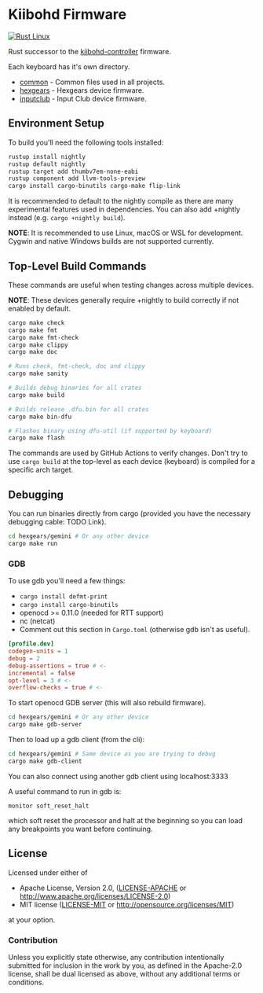 # Kiibohd Firmware

[![Rust Linux](https://github.com/kiibohd/kiibohd-firmware/actions/workflows/rust_linux.yml/badge.svg)](https://github.com/kiibohd/kiibohd-firmware/actions/workflows/rust_linux.yml)

Rust successor to the [kiibohd-controller](https://github.com/kiibohd/controller) firmware.

Each keyboard has it's own directory.

* [common](common) - Common files used in all projects.
* [hexgears](hexgears) - Hexgears device firmware.
* [inputclub](inputclub) - Input Club device firmware.


## Environment Setup

To build you'll need the following tools installed:
```bash
rustup install nightly
rustup default nightly
rustup target add thumbv7em-none-eabi
rustup component add llvm-tools-preview
cargo install cargo-binutils cargo-make flip-link
```

It is recommended to default to the nightly compile as there are many experimental features used in dependencies.
You can also add +nightly instead (e.g. `cargo +nightly build`).

**NOTE**: It is recommended to use Linux, macOS or WSL for development. Cygwin and native Windows builds are not supported currently.


## Top-Level Build Commands

These commands are useful when testing changes across multiple devices.

**NOTE**: These devices generally require +nightly to build correctly if not enabled by default.

```bash
cargo make check
cargo make fmt
cargo make fmt-check
cargo make clippy
cargo make doc

# Runs check, fmt-check, doc and clippy
cargo make sanity

# Builds debug binaries for all crates
cargo make build

# Builds release .dfu.bin for all crates
cargo make bin-dfu

# Flashes binary using dfu-util (if supported by keyboard)
cargo make flash
```

The commands are used by GitHub Actions to verify changes.
Don't try to use `cargo build` at the top-level as each device (keyboard) is compiled for a specific arch target.


## Debugging

You can run binaries directly from cargo (provided you have the necessary debugging cable: TODO Link).

```bash
cd hexgears/gemini # Or any other device
cargo make run
```

### GDB

To use gdb you'll need a few things:

- `cargo install defmt-print`
- `cargo install cargo-binutils`
- openocd >= 0.11.0 (needed for RTT support)
- nc (netcat)
- Comment out this section in `Cargo.toml` (otherwise gdb isn't as useful).
```toml
[profile.dev]
codegen-units = 1
debug = 2
debug-assertions = true # <-
incremental = false
opt-level = 3 # <-
overflow-checks = true # <-
```

To start openocd GDB server (this will also rebuild firmware).
```bash
cd hexgears/gemini # Or any other device
cargo make gdb-server
```

Then to load up a gdb client (from the cli):
```bash
cd hexgears/gemini # Same device as you are trying to debug
cargo make gdb-client
```
You can also connect using another gdb client using localhost:3333

A useful command to run in gdb is:
```
monitor soft_reset_halt
```
which soft reset the processor and halt at the beginning so you can load any breakpoints you want before continuing.


## License

Licensed under either of

 * Apache License, Version 2.0, ([LICENSE-APACHE](LICENSE-APACHE) or http://www.apache.org/licenses/LICENSE-2.0)
 * MIT license ([LICENSE-MIT](LICENSE-MIT) or http://opensource.org/licenses/MIT)

at your option.


### Contribution

Unless you explicitly state otherwise, any contribution intentionally submitted
for inclusion in the work by you, as defined in the Apache-2.0 license, shall be dual licensed as above, without any
additional terms or conditions.
